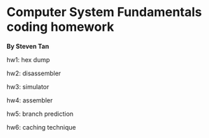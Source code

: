 # Computer System Fundamentals coding homework
**By Steven Tan**

hw1: hex dump

hw2: disassembler

hw3: simulator

hw4: assembler

hw5: branch prediction

hw6: caching technique

